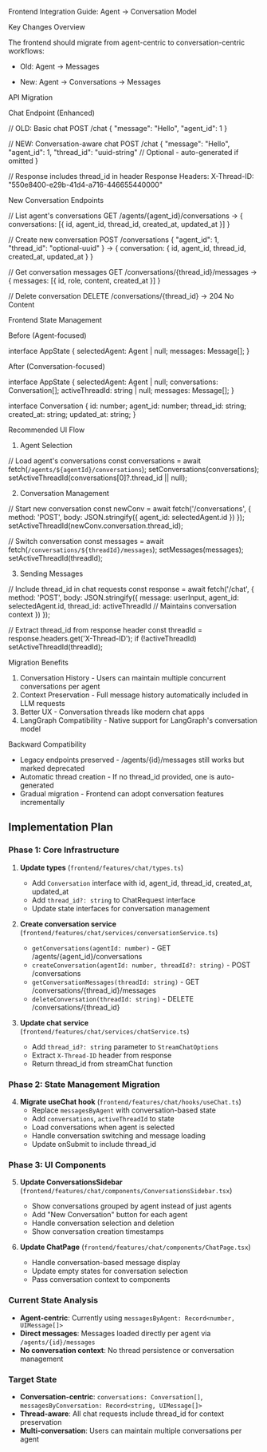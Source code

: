 Frontend Integration Guide: Agent → Conversation Model

  Key Changes Overview

  The frontend should migrate from agent-centric to conversation-centric workflows:

  - Old: Agent → Messages
  + New: Agent → Conversations → Messages

  API Migration

  Chat Endpoint (Enhanced)

  // OLD: Basic chat
  POST /chat
  {
    "message": "Hello",
    "agent_id": 1
  }

  // NEW: Conversation-aware chat
  POST /chat
  {
    "message": "Hello",
    "agent_id": 1,
    "thread_id": "uuid-string"  // Optional - auto-generated if omitted
  }

  // Response includes thread_id in header
  Response Headers:
  X-Thread-ID: "550e8400-e29b-41d4-a716-446655440000"

  New Conversation Endpoints

  // List agent's conversations
  GET /agents/{agent_id}/conversations
  → { conversations: [{ id, agent_id, thread_id, created_at, updated_at }] }

  // Create new conversation
  POST /conversations
  { "agent_id": 1, "thread_id": "optional-uuid" }
  → { conversation: { id, agent_id, thread_id, created_at, updated_at } }

  // Get conversation messages
  GET /conversations/{thread_id}/messages
  → { messages: [{ id, role, content, created_at }] }

  // Delete conversation
  DELETE /conversations/{thread_id}
  → 204 No Content

  Frontend State Management

  Before (Agent-focused)

  interface AppState {
    selectedAgent: Agent | null;
    messages: Message[];
  }

  After (Conversation-focused)

  interface AppState {
    selectedAgent: Agent | null;
    conversations: Conversation[];
    activeThreadId: string | null;
    messages: Message[];
  }

  interface Conversation {
    id: number;
    agent_id: number;
    thread_id: string;
    created_at: string;
    updated_at: string;
  }

  Recommended UI Flow

  1. Agent Selection

  // Load agent's conversations
  const conversations = await fetch(`/agents/${agentId}/conversations`);
  setConversations(conversations);
  setActiveThreadId(conversations[0]?.thread_id || null);

  2. Conversation Management

  // Start new conversation
  const newConv = await fetch('/conversations', {
    method: 'POST',
    body: JSON.stringify({ agent_id: selectedAgent.id })
  });
  setActiveThreadId(newConv.conversation.thread_id);

  // Switch conversation
  const messages = await fetch(`/conversations/${threadId}/messages`);
  setMessages(messages);
  setActiveThreadId(threadId);

  3. Sending Messages

  // Include thread_id in chat requests
  const response = await fetch('/chat', {
    method: 'POST',
    body: JSON.stringify({
      message: userInput,
      agent_id: selectedAgent.id,
      thread_id: activeThreadId  // Maintains conversation context
    })
  });

  // Extract thread_id from response header
  const threadId = response.headers.get('X-Thread-ID');
  if (!activeThreadId) setActiveThreadId(threadId);

  Migration Benefits

  1. Conversation History - Users can maintain multiple concurrent conversations per agent
  2. Context Preservation - Full message history automatically included in LLM requests
  3. Better UX - Conversation threads like modern chat apps
  4. LangGraph Compatibility - Native support for LangGraph's conversation model

  Backward Compatibility

  - Legacy endpoints preserved - /agents/{id}/messages still works but marked deprecated
  - Automatic thread creation - If no thread_id provided, one is auto-generated
  - Gradual migration - Frontend can adopt conversation features incrementally

## Implementation Plan

### Phase 1: Core Infrastructure
1. **Update types** (`frontend/features/chat/types.ts`)
   - Add `Conversation` interface with id, agent_id, thread_id, created_at, updated_at
   - Add `thread_id?: string` to ChatRequest interface
   - Update state interfaces for conversation management

2. **Create conversation service** (`frontend/features/chat/services/conversationService.ts`)
   - `getConversations(agentId: number)` - GET /agents/{agent_id}/conversations
   - `createConversation(agentId: number, threadId?: string)` - POST /conversations
   - `getConversationMessages(threadId: string)` - GET /conversations/{thread_id}/messages
   - `deleteConversation(threadId: string)` - DELETE /conversations/{thread_id}

3. **Update chat service** (`frontend/features/chat/services/chatService.ts`)
   - Add `thread_id?: string` parameter to `StreamChatOptions`
   - Extract `X-Thread-ID` header from response
   - Return thread_id from streamChat function

### Phase 2: State Management Migration
4. **Migrate useChat hook** (`frontend/features/chat/hooks/useChat.ts`)
   - Replace `messagesByAgent` with conversation-based state
   - Add `conversations`, `activeThreadId` to state
   - Load conversations when agent is selected
   - Handle conversation switching and message loading
   - Update onSubmit to include thread_id

### Phase 3: UI Components
5. **Update ConversationsSidebar** (`frontend/features/chat/components/ConversationsSidebar.tsx`)
   - Show conversations grouped by agent instead of just agents
   - Add "New Conversation" button for each agent
   - Handle conversation selection and deletion
   - Show conversation creation timestamps

6. **Update ChatPage** (`frontend/features/chat/components/ChatPage.tsx`)
   - Handle conversation-based message display
   - Update empty states for conversation selection
   - Pass conversation context to components

### Current State Analysis
- **Agent-centric**: Currently using `messagesByAgent: Record<number, UIMessage[]>`
- **Direct messages**: Messages loaded directly per agent via `/agents/{id}/messages`
- **No conversation context**: No thread persistence or conversation management

### Target State
- **Conversation-centric**: `conversations: Conversation[]`, `messagesByConversation: Record<string, UIMessage[]>`
- **Thread-aware**: All chat requests include thread_id for context preservation
- **Multi-conversation**: Users can maintain multiple conversations per agent